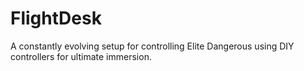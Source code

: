 # FlightDesk
A constantly evolving setup for controlling Elite Dangerous using DIY controllers for ultimate immersion.
